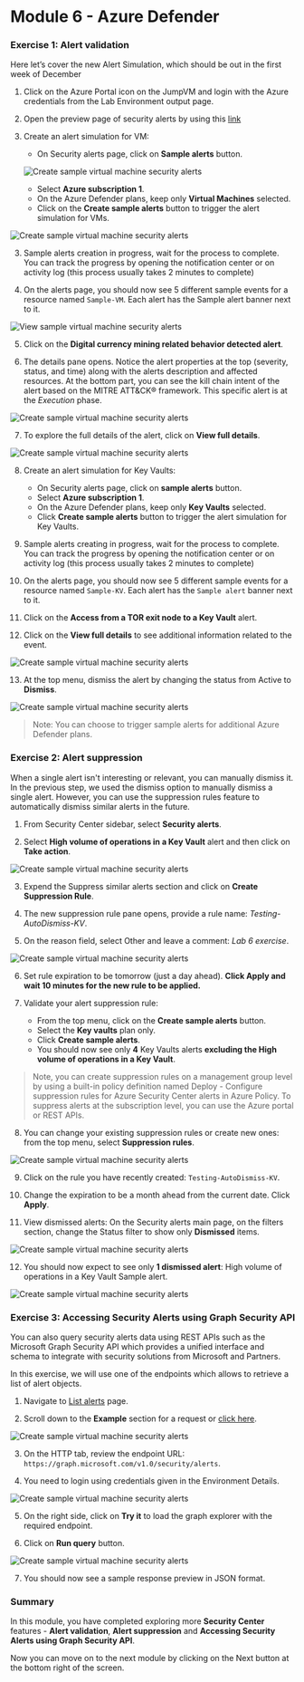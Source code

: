 # Module 6 - Azure Defender



### Exercise 1: Alert validation

Here let’s cover the new Alert Simulation, which should be out in the first week of December

1.	Click on the Azure Portal icon on the JumpVM and login with the Azure credentials from the Lab Environment output page.

2.	Open the preview page of security alerts by using this [link](https://portal.azure.com/?feature.argsecurityalerts=true&feature.customportal=false#blade/Microsoft_Azure_Security/SecurityMenuBlade/7)

2.	Create an alert simulation for VM:
    - On Security alerts page, click on **Sample alerts** button.
    
    ![Create sample virtual machine security alerts](../Images/SampleAlerts.png)
    
    - Select **Azure subscription 1**.
    - On the Azure Defender plans, keep only **Virtual Machines** selected.
    - Click on the **Create sample alerts** button to trigger the alert simulation for VMs.

![Create sample virtual machine security alerts](../Images/asc-create-sample-security-alerts-vm.gif?raw=true)

3.	Sample alerts creation in progress, wait for the process to complete. You can track the progress by opening the notification center or on activity log (this process usually takes 2 minutes to complete)

4.	On the alerts page, you should now see 5 different sample events for a resource named `Sample-VM`. Each alert has the Sample alert banner next to it.

![View sample virtual machine security alerts](../Images/asc-view-sample-security-alerts-vm.gif?raw=true)

5.	Click on the **Digital currency mining related behavior detected alert**.

6.	The details pane opens. Notice the alert properties at the top (severity, status, and time) along with the alerts description and affected resources. At the bottom part, you can see the kill chain intent of the alert based on the MITRE ATT&CK® framework. This specific alert is at the *Execution* phase.

![Create sample virtual machine security alerts](../Images/Alert-Description.png)

7.	To explore the full details of the alert, click on **View full details**.

![Create sample virtual machine security alerts](../Images/Alert-Description-Details.png)

8.	Create an alert simulation for Key Vaults:
    - On Security alerts page, click on **sample alerts** button.
    - Select **Azure subscription 1**.
    - On the Azure Defender plans, keep only **Key Vaults** selected.
    - Click **Create sample alerts** button to trigger the alert simulation for Key Vaults.
9.	Sample alerts creating in progress, wait for the process to complete. You can track the progress by opening the notification center or on activity log (this process usually takes 2 minutes to complete)

10.	On the alerts page, you should now see 5 different sample events for a resource named `Sample-KV`. Each alert has the `Sample alert` banner next to it.

11.	Click on the **Access from a TOR exit node to a Key Vault** alert.

12.	Click on the **View full details** to see additional information related to the event.

![Create sample virtual machine security alerts](../Images/TOR-exit-node.png)

13.	At the top menu, dismiss the alert by changing the status from Active to **Dismiss**.

![Create sample virtual machine security alerts](../Images/TOR-alert-dismiss.png)

> Note: You can choose to trigger sample alerts for additional Azure Defender plans.

### Exercise 2: Alert suppression

When a single alert isn't interesting or relevant, you can manually dismiss it.
In the previous step, we used the dismiss option to manually dismiss a single alert. However, you can use the suppression rules feature to automatically dismiss similar alerts in the future.

1.	From Security Center sidebar, select **Security alerts**.

2.	Select **High volume of operations in a Key Vault** alert and then click on **Take action**.

![Create sample virtual machine security alerts](../Images/Highvolume-Alert-Description-.png)

3.	Expend the Suppress similar alerts section and click on **Create Suppression Rule**.

4.	The new suppression rule pane opens, provide a rule name: *Testing-AutoDismiss-KV*.

5.	On the reason field, select Other and leave a comment: *Lab 6 exercise*.

![Create sample virtual machine security alerts](../Images/Create-Suppression-Rule.png)

6.	Set rule expiration to be tomorrow (just a day ahead). **Click Apply and wait 10 minutes for the new rule to be applied.**

7.	Validate your alert suppression rule:
    - From the top menu, click on the **Create sample alerts** button.
    - Select the **Key vaults** plan only.
    - Click **Create sample alerts**.
    - You should now see only **4** Key Vaults alerts **excluding the High volume of operations in a Key Vault**.

> Note, you can create suppression rules on a management group level by using a built-in policy definition named Deploy - Configure suppression rules for Azure Security Center alerts in Azure Policy. To suppress alerts at the subscription level, you can use the Azure portal or REST APIs.

8. You can change your existing suppression rules or create new ones: from the top menu, select **Suppression rules**. 

![Create sample virtual machine security alerts](../Images/alert-suppression.png)

9. Click on the rule you have recently created: `Testing-AutoDismiss-KV`.

10. Change the expiration to be a month ahead from the current date. Click **Apply**.

11. View dismissed alerts: On the Security alerts main page, on the filters section, change the Status filter to show only **Dismissed** items.

![Create sample virtual machine security alerts](../Images/suppression-filter-options.png)

12. You should now expect to see only **1 dismissed alert**: High volume of operations in a Key Vault Sample alert.

![Create sample virtual machine security alerts](../Images/suppression-filter.png)

### Exercise 3: Accessing Security Alerts using Graph Security API

You can also query security alerts data using REST APIs such as the Microsoft Graph Security API which provides a unified interface and schema to integrate with security solutions from Microsoft and Partners.

In this exercise, we will use one of the endpoints which allows to retrieve a list of alert objects.

1.	Navigate to [List alerts](https://docs.microsoft.com/en-us/graph/api/alert-list?view=graph-rest-1.0) page.

2.	Scroll down to the **Example** section for a request or [click here](https://docs.microsoft.com/en-us/graph/api/alert-list?view=graph-rest-1.0&tabs=http#example).

![Create sample virtual machine security alerts](../Images/rest-tryit.png)

3.	On the HTTP tab, review the endpoint URL: `https://graph.microsoft.com/v1.0/security/alerts`.

4.	You need to login using credentials given in the Environment Details.

![Create sample virtual machine security alerts](../Images/rest-execute-login.png)

5.	On the right side, click on **Try it** to load the graph explorer with the required endpoint.

6.	Click on **Run query** button.

![Create sample virtual machine security alerts](../Images/rest-execute.png)

7.	You should now see a sample response preview in JSON format.

### Summary

In this module, you have completed exploring more **Security Center** features - **Alert validation**, **Alert suppression** and **Accessing Security Alerts using Graph Security API**.

Now you can move on to the next module by clicking on the Next button at the bottom right of the screen.
